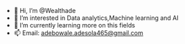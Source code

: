 - 👋 Hi, I’m @Wealthade
- 👀 I’m interested in Data analytics,Machine learning and AI
- 🌱 I’m currently learning more on this fields
- 📫 Email: adebowale.adesola465@gmail.com

<!---
Wealthade/Wealthade is a ✨ special ✨ repository because its `README.md` (this file) appears on your GitHub profile.
You can click the Preview link to take a look at your changes.
--->
